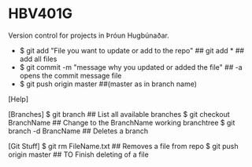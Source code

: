HBV401G 
=======
Version control for projects in Þróun Hugbúnaðar.

- $ git add "File you want to update or add to the repo"		## git add * ## add all files
- $ git commit -m "message why you updated or added the file"	## -a opens the commit message file
- $ git push origin master										##(master as in branch name)

[Help]

[Branches]
$ git branch 									## List all available branches
$ git checkout BranchName 						## Change to the BranchName working branchtree
$ git branch -d BrancName 						## Deletes a branch

[Git Stuff]
$ git rm FileName.txt     ## Removes a file from repo 
$ git push origin master  ## TO Finish deleting of a file
